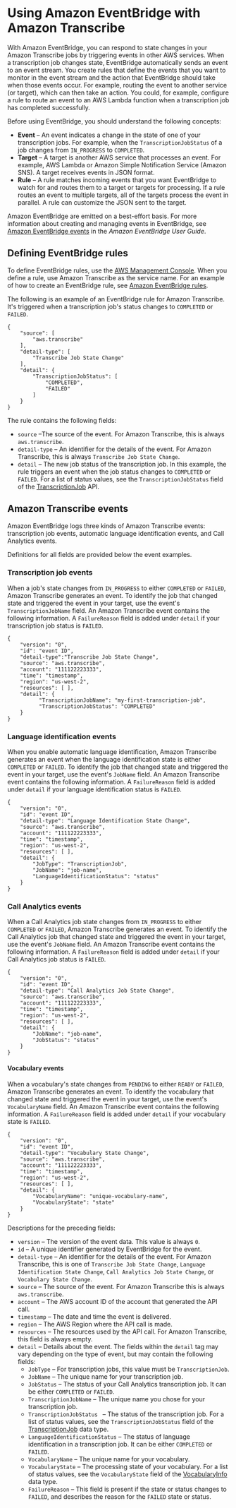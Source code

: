 # Using Amazon EventBridge with Amazon Transcribe<a name="monitoring-events"></a>

With Amazon EventBridge, you can respond to state changes in your Amazon Transcribe jobs by triggering events in other AWS services\. When a transcription job changes state, EventBridge automatically sends an event to an event stream\. You create rules that define the events that you want to monitor in the event stream and the action that EventBridge should take when those events occur\. For example, routing the event to another service \(or target\), which can then take an action\. You could, for example, configure a rule to route an event to an AWS Lambda function when a transcription job has completed successfully\.

Before using EventBridge, you should understand the following concepts:
+ **Event** – An event indicates a change in the state of one of your transcription jobs\. For example, when the `TranscriptionJobStatus` of a job changes from `IN_PROGRESS` to `COMPLETED`\.
+ **Target** – A target is another AWS service that processes an event\. For example, AWS Lambda or Amazon Simple Notification Service \(Amazon SNS\)\. A target receives events in JSON format\. 
+ **Rule** – A rule matches incoming events that you want EventBridge to watch for and routes them to a target or targets for processing\. If a rule routes an event to multiple targets, all of the targets process the event in parallel\. A rule can customize the JSON sent to the target\.

Amazon EventBridge are emitted on a best\-effort basis\. For more information about creating and managing events in EventBridge, see [Amazon EventBridge events](https://docs.aws.amazon.com/eventbridge/latest/userguide/eb-events.html) in the *Amazon EventBridge User Guide*\.

## Defining EventBridge rules<a name="defining-rules"></a>

To define EventBridge rules, use the [AWS Management Console](https://console.aws.amazon.com/events)\. When you define a rule, use Amazon Transcribe as the service name\. For an example of how to create an EventBridge rule, see [Amazon EventBridge rules](https://docs.aws.amazon.com/eventbridge/latest/userguide/eb-rules.html)\.

The following is an example of an EventBridge rule for Amazon Transcribe\. It's triggered when a transcription job's status changes to `COMPLETED` or `FAILED`\. 

```
{
    "source": [
        "aws.transcribe"
    ],
    "detail-type": [
        "Transcribe Job State Change"
    ],
    "detail": {
        "TranscriptionJobStatus": [
            "COMPLETED",
            "FAILED"
        ]
    }
}
```

The rule contains the following fields:
+ `source` –The source of the event\. For Amazon Transcribe, this is always `aws.transcribe`\.
+ `detail-type` – An identifier for the details of the event\. For Amazon Transcribe, this is always `Transcribe Job State Change`\.
+ `detail` – The new job status of the transcription job\. In this example, the rule triggers an event when the job status changes to `COMPLETED` or `FAILED`\. For a list of status values, see the `TranscriptionJobStatus` field of the [TranscriptionJob](https://docs.aws.amazon.com/transcribe/latest/APIReference/API_TranscriptionJob.html) API\.

## Amazon Transcribe events<a name="events"></a>

Amazon EventBridge logs three kinds of Amazon Transcribe events: transcription job events, automatic language identification events, and Call Analytics events\.

Definitions for all fields are provided below the event examples\.

### Transcription job events<a name="job-event"></a>

When a job's state changes from `IN_PROGRESS` to either `COMPLETED` or `FAILED`, Amazon Transcribe generates an event\. To identify the job that changed state and triggered the event in your target, use the event's `TranscriptionJobName` field\. An Amazon Transcribe event contains the following information\. A `FailureReason` field is added under `detail` if your transcription job status is `FAILED`\.

```
{
    "version": "0",
    "id": "event ID",
    "detail-type":"Transcribe Job State Change",
    "source": "aws.transcribe",
    "account": "111122223333",
    "time": "timestamp",
    "region": "us-west-2",
    "resources": [ ],
    "detail": {
          "TranscriptionJobName": "my-first-transcription-job",
          "TranscriptionJobStatus": "COMPLETED"
    }   
}
```

### Language identification events<a name="lang-id-event"></a>

When you enable automatic language identification, Amazon Transcribe generates an event when the language identification state is either `COMPLETED` or `FAILED`\. To identify the job that changed state and triggered the event in your target, use the event's `JobName` field\. An Amazon Transcribe event contains the following information\. A `FailureReason` field is added under `detail` if your language identification status is `FAILED`\.

```
{
    "version": "0",
    "id": "event ID",
    "detail-type": "Language Identification State Change",
    "source": "aws.transcribe",
    "account": "111122223333",
    "time": "timestamp",
    "region": "us-west-2",
    "resources": [ ],
    "detail": {
        "JobType": "TranscriptionJob",
        "JobName": "job-name",
        "LanguageIdentificationStatus": "status"
    }
}
```

### Call Analytics events<a name="analytics-event"></a>

When a Call Analytics job state changes from `IN_PROGRESS` to either `COMPLETED` or `FAILED`, Amazon Transcribe generates an event\. To identify the Call Analytics job that changed state and triggered the event in your target, use the event's `JobName` field\. An Amazon Transcribe event contains the following information\. A `FailureReason` field is added under `detail` if your Call Analytics job status is `FAILED`\.

```
{
    "version": "0",
    "id": "event ID",
    "detail-type": "Call Analytics Job State Change",
    "source": "aws.transcribe",
    "account": "111122223333",
    "time": "timestamp",
    "region": "us-west-2",
    "resources": [ ],
    "detail": {
        "JobName": "job-name",
        "JobStatus": "status"
    }
}
```

#### Vocabulary events<a name="vocab-event"></a>

When a vocabulary's state changes from `PENDING` to either `READY` or `FAILED`, Amazon Transcribe generates an event\. To identify the vocabulary that changed state and triggered the event in your target, use the event's `VocabularyName` field\. An Amazon Transcribe event contains the following information\. A `FailureReason` field is added under `detail` if your vocabulary state is `FAILED`\.

```
{
    "version": "0",
    "id": "event ID",
    "detail-type": "Vocabulary State Change",
    "source": "aws.transcribe",
    "account": "111122223333",
    "time": "timestamp",
    "region": "us-west-2",
    "resources": [ ],
    "detail": {
        "VocabularyName": "unique-vocabulary-name",
        "VocabularyState": "state"
    }
}
```

Descriptions for the preceding fields:
+ `version` – The version of the event data\. This value is always `0`\.
+ `id` – A unique identifier generated by EventBridge for the event\.
+ `detail-type` – An identifier for the details of the event\. For Amazon Transcribe, this is one of `Transcribe Job State Change`, `Language Identification State Change`, `Call Analytics Job State Change`, or `Vocabulary State Change`\.
+ `source` – The source of the event\. For Amazon Transcribe this is always `aws.transcribe`\.
+ `account` – The AWS account ID of the account that generated the API call\.
+ `timestamp` – The date and time the event is delivered\.
+ `region` – The AWS Region where the API call is made\.
+ `resources` – The resources used by the API call\. For Amazon Transcribe, this field is always empty\.
+ `detail` – Details about the event\. The fields within the `detail` tag may vary depending on the type of event, but may contain the following fields:
  + `JobType` – For transcription jobs, this value must be `TranscriptionJob`\.
  + `JobName` – The unique name for your transcription job\.
  + `JobStatus` – The status of your Call Analytics transcription job\. It can be either `COMPLETED` or `FAILED`\.
  + `TranscriptionJobName` – The unique name you chose for your transcription job\.
  + `TranscriptionJobStatus ` – The status of the transcription job\. For a list of status values, see the `TranscriptionJobStatus` field of the [TranscriptionJob](https://docs.aws.amazon.com/transcribe/latest/APIReference/API_TranscriptionJob.html) data type\.
  + `LanguageIdentificationStatus` – The status of language identification in a transcription job\. It can be either `COMPLETED` or `FAILED`\.
  + `VocabularyName` – The unique name for your vocabulary\.
  + `VocabularyState` – The processing state of your vocabulary\. For a list of status values, see the `VocabularyState` field of the [VocabularyInfo](https://docs.aws.amazon.com/transcribe/latest/APIReference/API_VocabularyInfo.html) data type\.
  + `FailureReason` – This field is present if the state or status changes to `FAILED`, and describes the reason for the `FAILED` state or status\.